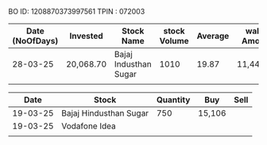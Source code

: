 BO ID: 1208870373997561
TPIN : 072003

| Date (NoOfDays) | Invested  | Stock Name            | stock Volume | Average | wallet Amount | Gpay Amount | Lowest Price | Highest Price |
| --------------- | --------- | --------------------- | ------------ | ------- | ------------- | ----------- | ------------ | ------------- |
| 28-03-25        | 20,068.70 | Bajaj Industhan Sugar | 1010         | 19.87   | 11,443.40     | 69,549      |              |               |
|                 |           |                       |              |         |               |             |              |               |

| Date     | Stock                  | Quantity | Buy    | Sell |
| -------- | ---------------------- | -------- | ------ | ---- |
| 19-03-25 | Bajaj Hindusthan Sugar | 750      | 15,106 |      |
| 19-03-25 | Vodafone Idea          |          |        |      |
|          |                        |          |        |      |
